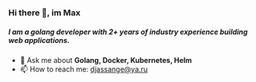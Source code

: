 ### Hi there 👋, im Max

##### I am a golang developer with 2+ years of industry experience building web applications.

- 💬 Ask me about **Golang, Docker, Kubernetes, Helm**
- 📫 How to reach me: djassange@ya.ru
